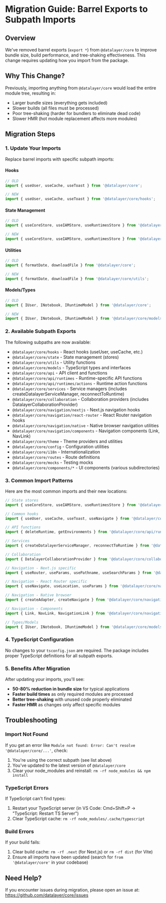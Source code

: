 # Migration Guide: Barrel Exports to Subpath Imports

## Overview

We've removed barrel exports (`export *`) from `@datalayer/core` to improve bundle size, build performance, and tree-shaking effectiveness. This change requires updating how you import from the package.

## Why This Change?

Previously, importing anything from `@datalayer/core` would load the entire module tree, resulting in:
- Larger bundle sizes (everything gets included)
- Slower builds (all files must be processed)
- Poor tree-shaking (harder for bundlers to eliminate dead code)
- Slower HMR (hot module replacement affects more modules)

## Migration Steps

### 1. Update Your Imports

Replace barrel imports with specific subpath imports:

#### Hooks
```typescript
// OLD
import { useUser, useCache, useToast } from '@datalayer/core';

// NEW
import { useUser, useCache, useToast } from '@datalayer/core/hooks';
```

#### State Management
```typescript
// OLD
import { useCoreStore, useIAMStore, useRuntimesStore } from '@datalayer/core';

// NEW
import { useCoreStore, useIAMStore, useRuntimesStore } from '@datalayer/core/state';
```

#### Utilities
```typescript
// OLD
import { formatDate, downloadFile } from '@datalayer/core';

// NEW
import { formatDate, downloadFile } from '@datalayer/core/utils';
```

#### Models/Types
```typescript
// OLD
import { IUser, INotebook, IRuntimeModel } from '@datalayer/core';

// NEW
import { IUser, INotebook, IRuntimeModel } from '@datalayer/core/models';
```

### 2. Available Subpath Exports

The following subpaths are now available:

- `@datalayer/core/hooks` - React hooks (useUser, useCache, etc.)
- `@datalayer/core/state` - State management (stores)
- `@datalayer/core/utils` - Utility functions
- `@datalayer/core/models` - TypeScript types and interfaces
- `@datalayer/core/api` - API client and functions
- `@datalayer/core/api/runtimes` - Runtime-specific API functions
- `@datalayer/core/api/runtimes/actions` - Runtime action functions
- `@datalayer/core/services` - Service managers (includes createDatalayerServiceManager, reconnectToRuntime)
- `@datalayer/core/collaboration` - Collaboration providers (includes DatalayerCollaborationProvider)
- `@datalayer/core/navigation/nextjs` - Next.js navigation hooks
- `@datalayer/core/navigation/react-router` - React Router navigation hooks
- `@datalayer/core/navigation/native` - Native browser navigation utilities
- `@datalayer/core/navigation/components` - Navigation components (Link, NavLink)
- `@datalayer/core/theme` - Theme providers and utilities
- `@datalayer/core/config` - Configuration utilities
- `@datalayer/core/i18n` - Internationalization
- `@datalayer/core/routes` - Route definitions
- `@datalayer/core/mocks` - Testing mocks
- `@datalayer/core/components/*` - UI components (various subdirectories)

### 3. Common Import Patterns

Here are the most common imports and their new locations:

```typescript
// State stores
import { useCoreStore, useIAMStore, useRuntimesStore } from '@datalayer/core/state';

// Common hooks
import { useUser, useCache, useToast, useNavigate } from '@datalayer/core/hooks';

// API functions
import { deleteRuntime, getEnvironments } from '@datalayer/core/api/runtimes/actions';

// Services
import { createDatalayerServiceManager, reconnectToRuntime } from '@datalayer/core/services';

// Collaboration
import { DatalayerCollaborationProvider } from '@datalayer/core/collaboration';

// Navigation - Next.js specific
import { useRouter, useParams, usePathname, useSearchParams } from '@datalayer/core/navigation/nextjs';

// Navigation - React Router specific
import { useNavigate, useLocation, useParams } from '@datalayer/core/navigation/react-router';

// Navigation - Native browser
import { createAdapter, createNavigate } from '@datalayer/core/navigation/native';

// Navigation - Components
import { Link, NavLink, NavigationLink } from '@datalayer/core/navigation/components';

// Types/Models
import { IUser, INotebook, IRuntimeModel } from '@datalayer/core/models';
```

### 4. TypeScript Configuration

No changes to your `tsconfig.json` are required. The package includes proper TypeScript definitions for all subpath exports.

### 5. Benefits After Migration

After updating your imports, you'll see:
- **50-80% reduction in bundle size** for typical applications
- **Faster build times** as only required modules are processed
- **Better tree-shaking** with unused code properly eliminated
- **Faster HMR** as changes only affect specific modules

## Troubleshooting

### Import Not Found

If you get an error like `Module not found: Error: Can't resolve '@datalayer/core/...'`, check:

1. You're using the correct subpath (see list above)
2. You've updated to the latest version of `@datalayer/core`
3. Clear your node_modules and reinstall: `rm -rf node_modules && npm install`

### TypeScript Errors

If TypeScript can't find types:

1. Restart your TypeScript server (in VS Code: Cmd+Shift+P → "TypeScript: Restart TS Server")
2. Clear TypeScript cache: `rm -rf node_modules/.cache/typescript`

### Build Errors

If your build fails:

1. Clear build cache: `rm -rf .next` (for Next.js) or `rm -rf dist` (for Vite)
2. Ensure all imports have been updated (search for `from '@datalayer/core'` in your codebase)

## Need Help?

If you encounter issues during migration, please open an issue at: https://github.com/datalayer/core/issues